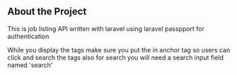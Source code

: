 

## About the Project
<p> This is job listing API written with laravel using laravel passpport for authentication </p>

<p>While you display the tags make sure you put the in anchor tag so users can click and search the tags also for search you will need a search input field named 'search' </p>
